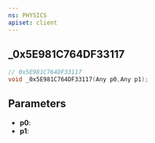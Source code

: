 ```yaml
---
ns: PHYSICS
apiset: client
---
```

## _0x5E981C764DF33117

```c
// 0x5E981C764DF33117
void _0x5E981C764DF33117(Any p0,Any p1);
```


## Parameters
* **p0**:
* **p1**:



